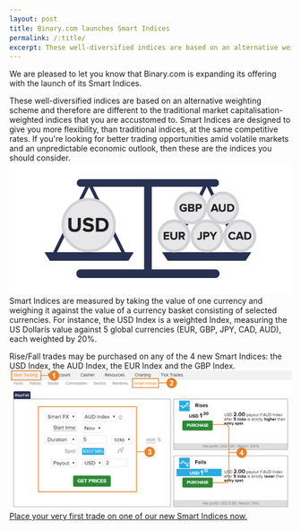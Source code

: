 ```yaml
---
layout: post
title: Binary.com launches Smart Indices
permalink: /:title/
excerpt: These well-diversified indices are based on an alternative weighting scheme and therefore are different to the traditional market capitalisation-weighted indices that you are accustomed to. Smart Indices are designed to give you more flexibility, than traditional indices, at the same competitive rates. If you're looking for better trading opportunities amid volatile markets and an unpredictable economic outlook, then these are the indices you should consider.
---
```


We are pleased to let you know that Binary.com is expanding its offering with the launch of its Smart Indices.

These well-diversified indices are based on an alternative weighting scheme and therefore are different to the traditional market capitalisation-weighted indices that you are accustomed to. Smart Indices are designed to give you more flexibility, than traditional indices, at the same competitive rates. If you're looking for better trading opportunities amid volatile markets and an unpredictable economic outlook, then these are the indices you should consider.
 ![](/post_images/6814221_orig.jpg)
Smart Indices are measured by taking the value of one currency and weighing it against the value of a currency basket consisting of selected currencies. For instance, the USD Index is a weighted Index, measuring the US Dollarís value against 5 global currencies (EUR, GBP, JPY, CAD, AUD), each weighted by 20%.

Rise/Fall trades may be purchased on any of the 4 new Smart Indices: the USD Index, the AUD Index, the EUR Index and the GBP Index.
 ![](/post_images/2049047.jpg)
[Place your very first trade on one of our new Smart Indices now.](https://www.binary.com/c/trade.cgi?market=smarties&time=5t&form_name=risefall&expiry_&amount_&H=S0P&currency=USD&underlying_symbol=WLDAUD&amount=2&date_&&l=EN?utm_medium=social&utm_source=blog&utm_content=whatsnew)
